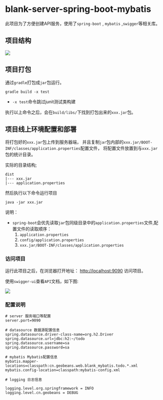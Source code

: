 
# blank-server-spring-boot-mybatis

此项目为了方便创建API服务，使用了`spring-boot` , `mybatis` ,`swigger`等相关库。

## 项目结构

<img src="http://i1.piimg.com/567571/517fa03a5009fb87.png" />

## 项目打包

通过`gradle`打包成`jar`包运行。

```shell
gradle build -x test
```

* `-x test`命令跳过junit测试类构建

执行以上命令之后，会在`build/libs/`下找到打包出来的`xxx.jar`包。

## 项目线上环境配置和部署

将打包好的`xxx.jar`包上传到服务器端，
并且复制`jar`包内部的`xxx.jar/BOOT-INF/classes/application.properties`配置文件，
将配置文件放置到与`xxx.jar`包的统计目录。

实际的目录结构;

```
dist
|--- xxx.jar
|--- application.properties
```

然后执行以下命令运行项目
```shell
java -jar xxx.jar
```

说明：

* `spring-boot`会优先读取`jar`包同级目录中的`application.properties`文件,配置文件的读取顺序：
    1. `application.properties`
    1. `config/application.properties`
    1. `xxx.jar/BOOT-INF/classes/application.properties`

### 访问项目

运行此项目之后，在浏览器打开地址： [http://localhost:9090](http://localhost:9090) 访问项目。

使用`swigger-ui`查看`API`文档，如下图:

<img  src="http://p1.bqimg.com/567571/6a8c760799e9cc1f.png" />


### 配置说明

```properties
# server 服务端口等配置
server.port=9090

# datasource 数据源配置信息
spring.datasource.driver-class-name=org.h2.Driver
spring.datasource.url=jdbc:h2:~/todo
spring.datasource.username=sa
spring.datasource.password=sa

# mybatis Mybatis配置信息
mybatis.mapper-locations=classpath:cn.geobeans.web.blank_mybatis.todo.*.xml
mybatis.config-location=classpath:mybatis-config.xml

# logging 日志信息

logging.level.org.springframework = INFO
logging.level.cn.geobeans = DEBUG
```




